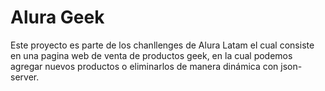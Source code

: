 <h1>Alura Geek</h1>

<p>Este proyecto es parte de los chanllenges de Alura Latam el cual consiste
en una pagina web de venta de productos geek, en la cual podemos agregar nuevos 
productos o eliminarlos de manera dinámica con json-server.</p>
